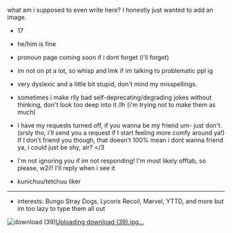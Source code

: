 what am i supposed to even write here? I honestly just wanted to add an image.
- 17
- he/him is fine
- pronoun page coming soon if i dont forget (i'll forget)
- im not on pt a lot, so whisp and lmk if im talking to problematic ppl ig
- very dyslexic and a little bit stupid, don't mind my misspellings.
- sometimes i make rlly bad self-deprecating/degrading jokes without thinking, don't look too deep into it /lh (i'm trying not to make them as much)

- I have my requests turned off, if you wanna be my friend um- just don't. (srsly tho, i'll send you a request if I start feeling more comfy around ya!)
  If I don't friend you though, that doesn't 100% mean i dont wanna friend ya, i could just be shy, alr? </3

- I'm not ignoring you if im not responding! I'm most likely offtab, so please, w2i!! I'll reply when i see it

- kunichuu/tetchuu liker

- -----------------------
-  interests: Bungo Stray Dogs, Lycoris Recoil, Marvel, YTTD, and more but im too lazy to type them all out

![download (39)](https://github.com/chewyah/chewyah/assets/155095987/584c745f-47a0-4667-bf7e-d02966217249)[Uploading download (39).jpg…]()
